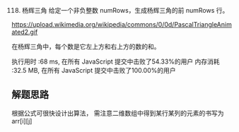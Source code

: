 118. 杨辉三角
给定一个非负整数 numRows，生成杨辉三角的前 numRows 行。

https://upload.wikimedia.org/wikipedia/commons/0/0d/PascalTriangleAnimated2.gif

在杨辉三角中，每个数是它左上方和右上方的数的和。

执行用时 :68 ms, 在所有 JavaScript 提交中击败了54.33%的用户
内存消耗 :32.5 MB, 在所有 JavaScript 提交中击败了100.00%的用户

## 解题思路
根据公式可很快设计出算法， 需注意二维数组中得到某行某列的元素的书写为arr[i][j]